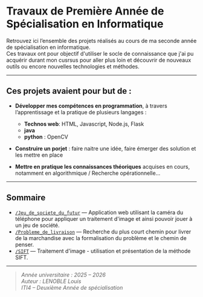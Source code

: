 # Travaux de Première Année de Spécialisation en Informatique

Retrouvez ici l’ensemble des projets réalisés au cours de ma seconde année de spécialisation en informatique.  
Ces travaux ont pour objectif d'utiliser le socle de connaissance que j'ai pu acquérir durant mon cusrsus pour aller plus loin et découvrir de nouveaux outils ou encore nouvelles technologies et méthodes.  

---

## Ces projets avaient pour but de :

- **Développer mes compétences en programmation**, à travers l’apprentissage et la pratique de plusieurs langages :
  - **Technos web**: HTML, Javascript, Node.js, Flask
  - **java**
  - **python** : OpenCV

- **Construire un porjet** : faire naitre une idée, faire émerger des solution et les mettre en place

- **Mettre en pratique les connaissances théoriques** acquises en cours, notamment en algorithmique / Recherche opérationnelle...

---

## Sommaire

- [`/Jeu_de_societe_du_futur`](./Jeu_de_societe_du_futur) — Application web utilisant la caméra du téléphone pour appliquer un traitement d'image et ainsi pouvoir jouer à un jeu de société.   
- [`/Probleme_de_livraison`](./Probleme_de_livraison) — Recherche du plus court chemin pour livrer de la marchandise avec la formalisation du problème et le chemin de penser.  
- [`/SIFT`](./SIFT) — Traitement d'image - utilisation et présentation de la méthode SIFT.
  
---

> *Année universitaire : 2025 – 2026*  
> *Auteur : LENOBLE Louis*  
> *ITI4 – Deuxième Année de spécialisation*

